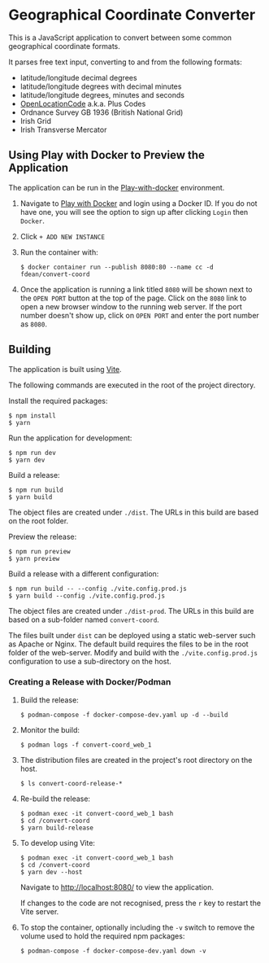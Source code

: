# Geographical Coordinate Converter

This is a JavaScript application to convert between some common geographical
coordinate formats.

It parses free text input, converting to and from the following formats:

- latitude/longitude decimal degrees
- latitude/longitude degrees with decimal minutes
- latitude/longitude degrees, minutes and seconds
- [OpenLocationCode][olc] a.k.a. Plus Codes
- Ordnance Survey GB 1936 (British National Grid)
- Irish Grid
- Irish Transverse Mercator

[olc]: https://en.wikipedia.org/wiki/Open_Location_Code

## Using Play with Docker to Preview the Application

[play]: https://labs.play-with-docker.com "Play with Docker"

The application can be run in the [Play-with-docker][play] environment.

1.  Navigate to [Play with Docker][play] and login using a Docker ID.  If you
	do not have one, you will see the option to sign up after clicking `Login`
	then `Docker`.

1.  Click `+ ADD NEW INSTANCE`

1.  Run the container with:

		$ docker container run --publish 8080:80 --name cc -d fdean/convert-coord

1.  Once the application is running a link titled `8080` will be shown next to
    the `OPEN PORT` button at the top of the page.  Click on the `8080` link
    to open a new browser window to the running web server.  If the port
    number doesn't show up, click on `OPEN PORT` and enter the port number as
    `8080`.

## Building

The application is built using [Vite](https://vitejs.dev/).

The following commands are executed in the root of the project directory.

Install the required packages:

	$ npm install
	$ yarn

Run the application for development:

	$ npm run dev
	$ yarn dev

Build a release:

	$ npm run build
	$ yarn build

The object files are created under `./dist`.  The URLs in this build are
based on the root folder.

Preview the release:

	$ npm run preview
	$ yarn preview

Build a release with a different configuration:

	$ npm run build -- --config ./vite.config.prod.js
	$ yarn build --config ./vite.config.prod.js

The object files are created under `./dist-prod`.  The URLs in this build are
based on a sub-folder named `convert-coord`.

The files built under `dist` can be deployed using a static web-server such as
Apache or Nginx.  The default build requires the files to be in the root
folder of the web-server.  Modify and build with the `./vite.config.prod.js`
configuration to use a sub-directory on the host.

### Creating a Release with Docker/Podman

1.  Build the release:

		$ podman-compose -f docker-compose-dev.yaml up -d --build

2.  Monitor the build:

		$ podman logs -f convert-coord_web_1

3.  The distribution files are created in the project's root directory on the
    host.

		$ ls convert-coord-release-*

4.  Re-build the release:

		$ podman exec -it convert-coord_web_1 bash
		$ cd /convert-coord
		$ yarn build-release

5.  To develop using Vite:

		$ podman exec -it convert-coord_web_1 bash
		$ cd /convert-coord
		$ yarn dev --host

	Navigate to <http://localhost:8080/> to view the application.

	If changes to the code are not recognised, press the `r` key to restart
    the Vite server.

6.  To stop the container, optionally including the `-v` switch to remove the
    volume used to hold the required npm packages:

		$ podman-compose -f docker-compose-dev.yaml down -v
